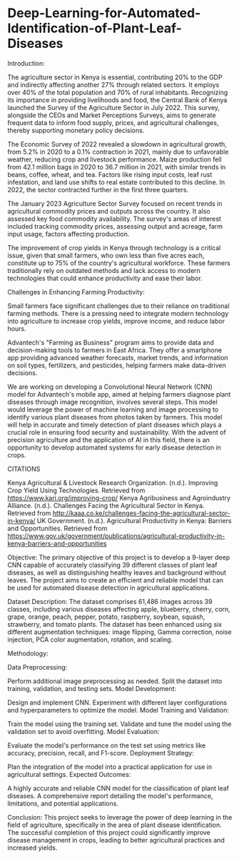 # Deep-Learning-for-Automated-Identification-of-Plant-Leaf-Diseases
 
Introduction:


The agriculture sector in Kenya is essential, contributing 20% to the GDP and indirectly affecting another 27% through related sectors. It employs over 40% of the total population and 70% of rural inhabitants. Recognizing its importance in providing livelihoods and food, the Central Bank of Kenya launched the Survey of the Agriculture Sector in July 2022. This survey, alongside the CEOs and Market Perceptions Surveys, aims to generate frequent data to inform food supply, prices, and agricultural challenges, thereby supporting monetary policy decisions.

The Economic Survey of 2022 revealed a slowdown in agricultural growth, from 5.2% in 2020 to a 0.1% contraction in 2021, mainly due to unfavorable weather, reducing crop and livestock performance. Maize production fell from 42.1 million bags in 2020 to 36.7 million in 2021, with similar trends in beans, coffee, wheat, and tea. Factors like rising input costs, leaf rust infestation, and land use shifts to real estate contributed to this decline. In 2022, the sector contracted further in the first three quarters.

The January 2023 Agriculture Sector Survey focused on recent trends in agricultural commodity prices and outputs across the country. It also assessed key food commodity availability. The survey's areas of interest included tracking commodity prices, assessing output and acreage, farm input usage, factors affecting production.

The improvement of crop yields in Kenya through technology is a critical issue, given that small farmers, who own less than five acres each, constitute up to 75% of the country's agricultural workforce. These farmers traditionally rely on outdated methods and lack access to modern technologies that could enhance productivity and ease their labor.

Challenges in Enhancing Farming Productivity:

Small farmers face significant challenges due to their reliance on traditional farming methods.
There is a pressing need to integrate modern technology into agriculture to increase crop yields, improve income, and reduce labor hours.

Advantech's "Farming as Business" program aims to provide data and decision-making tools to farmers in East Africa.
They offer a smartphone app providing advanced weather forecasts, market trends, and information on soil types, fertilizers, and pesticides, helping farmers make data-driven decisions.

We are working on developing a Convolutional Neural Network (CNN) model for Advantech's mobile app, aimed at helping farmers diagnose plant diseases through image recognition, involves several steps. This model would leverage the power of machine learning and image processing to identify various plant diseases from photos taken by farmers. This model will help in accurate and timely detection of plant diseases which plays a crucial role in ensuring food security and sustainability. With the advent of precision agriculture and the application of AI in this field, there is an opportunity to develop automated systems for early disease detection in crops. 

CITATIONS


Kenya Agricultural & Livestock Research Organization. (n.d.). Improving Crop Yield Using Technologies. Retrieved from https://www.kari.org/improving-crop/
Kenya Agribusiness and Agroindustry Alliance. (n.d.). Challenges Facing the Agricultural Sector in Kenya. Retrieved from http://kaaa.co.ke/challenges-facing-the-agricultural-sector-in-kenya/
UK Government. (n.d.). Agricultural Productivity in Kenya: Barriers and Opportunities. Retrieved from https://www.gov.uk/government/publications/agricultural-productivity-in-kenya-barriers-and-opportunities

Objective:
The primary objective of this project is to develop a 9-layer deep CNN capable of accurately classifying 39 different classes of plant leaf diseases, as well as distinguishing healthy leaves and background without leaves. The project aims to create an efficient and reliable model that can be used for automated disease detection in agricultural applications.

Dataset Description:
The dataset comprises 61,486 images across 39 classes, including various diseases affecting apple, blueberry, cherry, corn, grape, orange, peach, pepper, potato, raspberry, soybean, squash, strawberry, and tomato plants. The dataset has been enhanced using six different augmentation techniques: image flipping, Gamma correction, noise injection, PCA color augmentation, rotation, and scaling.

Methodology:

Data Preprocessing:

Perform additional image preprocessing as needed.
Split the dataset into training, validation, and testing sets.
Model Development:

Design and implement  CNN.
Experiment with different layer configurations and hyperparameters to optimize the model.
Model Training and Validation:

Train the model using the training set.
Validate and tune the model using the validation set to avoid overfitting.
Model Evaluation:

Evaluate the model's performance on the test set using metrics like accuracy, precision, recall, and F1-score.
Deployment Strategy:

Plan the integration of the model into a practical application for use in agricultural settings.
Expected Outcomes:

A highly accurate and reliable CNN model for the classification of plant leaf diseases.
A comprehensive report detailing the model's performance, limitations, and potential applications.

Conclusion:
This project seeks to leverage the power of deep learning in the field of agriculture, specifically in the area of plant disease identification. The successful completion of this project could significantly improve disease management in crops, leading to better agricultural practices and increased yields.
